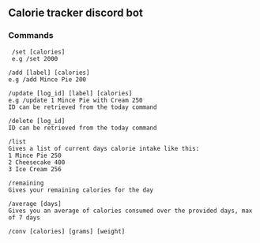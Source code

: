 ## Calorie tracker discord bot

### Commands

```
 /set [calories]
 e.g /set 2000
```

```
/add [label] [calories]
e.g /add Mince Pie 200
```

```
/update [log_id] [label] [calories]
e.g /update 1 Mince Pie with Cream 250
ID can be retrieved from the today command
```

```
/delete [log_id]
ID can be retrieved from the today command
```

```
/list
Gives a list of current days calorie intake like this:
1 Mince Pie 250
2 Cheesecake 400
3 Ice Cream 256
```

```
/remaining
Gives your remaining calories for the day
```

```
/average [days]
Gives you an average of calories consumed over the provided days, max of 7 days
```

```
/conv [calories] [grams] [weight]
```